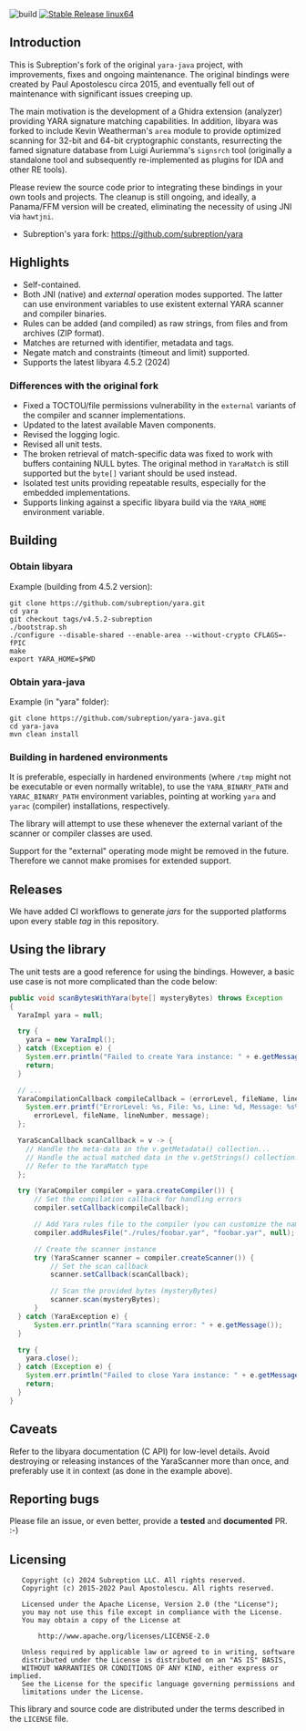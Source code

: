 
![build](https://github.com/subreption/yara-java/actions/workflows/ci.yml/badge.svg)
[![Stable Release linux64](https://github.com/subreption/yara-java/actions/workflows/ci_release.yml/badge.svg)](https://github.com/subreption/yara-java/actions/workflows/ci_release.yml)

## Introduction

This is Subreption's fork of the original `yara-java` project, with improvements, fixes and ongoing maintenance.
The original bindings were created by Paul Apostolescu circa 2015, and eventually fell out of maintenance with
significant issues creeping up.

The main motivation is the development of a Ghidra extension (analyzer) providing YARA signature matching capabilities.
In addition, libyara was forked to include Kevin Weatherman's `area` module to provide optimized scanning for 32-bit
and 64-bit cryptographic constants, resurrecting the famed signature database from Luigi Auriemma's `signsrch` tool
(originally a standalone tool and subsequently re-implemented as plugins for IDA and other RE tools).

Please review the source code prior to integrating these bindings in your own tools and projects. The cleanup is still
ongoing, and ideally, a Panama/FFM version will be created, eliminating the necessity of using JNI via `hawtjni`.

 - Subreption's yara fork: https://github.com/subreption/yara

## Highlights

- Self-contained.
- Both JNI (native) and *external* operation modes supported. The latter can use environment variables to use existent external YARA scanner and compiler binaries.
- Rules can be added (and compiled) as raw strings, from files and from archives (ZIP format).
- Matches are returned with identifier, metadata and tags.
- Negate match and constraints (timeout and limit) supported.
- Supports the latest libyara 4.5.2 (2024)

### Differences with the original fork

 - Fixed a TOCTOU/file permissions vulnerability in the `external` variants of the compiler and scanner implementations.
 - Updated to the latest available Maven components.
 - Revised the logging logic.
 - Revised all unit tests.
 - The broken retrieval of match-specific data was fixed to work with buffers containing NULL bytes. The original method in `YaraMatch` is still supported but the `byte[]` variant should be used instead.
 - Isolated test units providing repeatable results, especially for the embedded implementations.
 - Supports linking against a specific libyara build via the `YARA_HOME` environment variable.

## Building

### Obtain libyara

Example (building from 4.5.2 version):

```
git clone https://github.com/subreption/yara.git
cd yara
git checkout tags/v4.5.2-subreption
./bootstrap.sh
./configure --disable-shared --enable-area --without-crypto CFLAGS=-fPIC
make
export YARA_HOME=$PWD
```

### Obtain yara-java

Example (in "yara" folder):

```
git clone https://github.com/subreption/yara-java.git
cd yara-java
mvn clean install
```

### Building in hardened environments

It is preferable, especially in hardened environments (where `/tmp` might not be executable or even
normally writable), to use the `YARA_BINARY_PATH` and `YARAC_BINARY_PATH` environment variables,
pointing at working `yara` and `yarac` (compiler) installations, respectively.

The library will attempt to use these whenever the external variant of the scanner or compiler classes are used.

Support for the "external" operating mode might be removed in the future. Therefore we cannot make promises for
extended support.

## Releases

We have added CI workflows to generate *jars* for the supported platforms upon every stable *tag* in this
repository.

## Using the library

The unit tests are a good reference for using the bindings. However, a basic use case is not more
complicated than the code below:


``` java
public void scanBytesWithYara(byte[] mysteryBytes) throws Exception
{
  YaraImpl yara = null;

  try {
    yara = new YaraImpl();
  } catch (Exception e) {
    System.err.println("Failed to create Yara instance: " + e.getMessage());
    return;
  }

  // ...
  YaraCompilationCallback compileCallback = (errorLevel, fileName, lineNumber, message) -> {
    System.err.printf("ErrorLevel: %s, File: %s, Line: %d, Message: %s%n",
      errorLevel, fileName, lineNumber, message);
  };

  YaraScanCallback scanCallback = v -> {
    // Handle the meta-data in the v.getMetadata() collection...
    // Handle the actual matched data in the v.getStrings() collection...
    // Refer to the YaraMatch type
  };

  try (YaraCompiler compiler = yara.createCompiler()) {
      // Set the compilation callback for handling errors
      compiler.setCallback(compileCallback);

      // Add Yara rules file to the compiler (you can customize the namespace if needed)
      compiler.addRulesFile("./rules/foobar.yar", "foobar.yar", null);

      // Create the scanner instance
      try (YaraScanner scanner = compiler.createScanner()) {
          // Set the scan callback
          scanner.setCallback(scanCallback);

          // Scan the provided bytes (mysteryBytes)
          scanner.scan(mysteryBytes);
      }
  } catch (YaraException e) {
      System.err.println("Yara scanning error: " + e.getMessage());
  }

  try {
    yara.close();
  } catch (Exception e) {
    System.err.println("Failed to close Yara instance: " + e.getMessage());
    return;
  }
}
```

## Caveats

Refer to the libyara documentation (C API) for low-level details. Avoid destroying or releasing instances of the YaraScanner
more than once, and preferably use it in context (as done in the example above).

## Reporting bugs

Please file an issue, or even better, provide a **tested** and **documented** PR. :-)

## Licensing

```
   Copyright (c) 2024 Subreption LLC. All rights reserved.
   Copyright (c) 2015-2022 Paul Apostolescu. All rights reserved.

   Licensed under the Apache License, Version 2.0 (the "License");
   you may not use this file except in compliance with the License.
   You may obtain a copy of the License at

       http://www.apache.org/licenses/LICENSE-2.0

   Unless required by applicable law or agreed to in writing, software
   distributed under the License is distributed on an "AS IS" BASIS,
   WITHOUT WARRANTIES OR CONDITIONS OF ANY KIND, either express or implied.
   See the License for the specific language governing permissions and
   limitations under the License.
```

This library and source code are distributed under the terms described in the `LICENSE` file.
